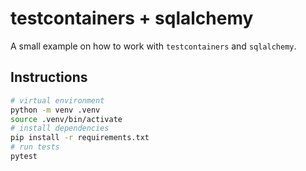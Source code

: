 # testcontainers + sqlalchemy

A small example on how to work with `testcontainers` and `sqlalchemy`.

## Instructions

```sh
# virtual environment
python -m venv .venv
source .venv/bin/activate
# install dependencies
pip install -r requirements.txt
# run tests
pytest
```
